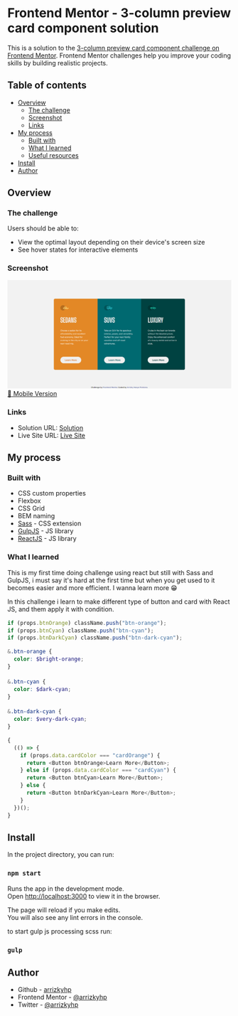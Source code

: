 # Frontend Mentor - 3-column preview card component solution

This is a solution to the [3-column preview card component challenge on Frontend Mentor](https://www.frontendmentor.io/challenges/3column-preview-card-component-pH92eAR2-). Frontend Mentor challenges help you improve your coding skills by building realistic projects.

## Table of contents

- [Overview](#overview)
  - [The challenge](#the-challenge)
  - [Screenshot](#screenshot)
  - [Links](#links)
- [My process](#my-process)
  - [Built with](#built-with)
  - [What I learned](#what-i-learned)
  - [Useful resources](#useful-resources)
- [Install](#install)
- [Author](#author)

## Overview

### The challenge

Users should be able to:

- View the optimal layout depending on their device's screen size
- See hover states for interactive elements

### Screenshot

![desktop](./desktop.png)
[📱 Mobile Version](./mobile.png)

### Links

- Solution URL: [Solution](https://github.com/arrizkyhp/three-column-preview-card)
- Live Site URL: [Live Site](https://arrizkyhp.github.io/three-column-preview-card/)

## My process

### Built with

- CSS custom properties
- Flexbox
- CSS Grid
- BEM naming
- [Sass](https://sass-lang.com/) - CSS extension
- [GulpJS](https://gulpjs.com/) - JS library
- [ReactJS](https://reactjs.org/) - JS library

### What I learned

This is my first time doing challenge using react but still with Sass and GulpJS, i must say it's hard at the first time but when you get used to it becomes easier and more efficient. I wanna learn more 😁

In this challenge i learn to make different type of button and card with React JS, and them apply it with condition.

```js
if (props.btnOrange) className.push("btn-orange");
if (props.btnCyan) className.push("btn-cyan");
if (props.btnDarkCyan) className.push("btn-dark-cyan");
```

```scss
&.btn-orange {
  color: $bright-orange;
}

&.btn-cyan {
  color: $dark-cyan;
}

&.btn-dark-cyan {
  color: $very-dark-cyan;
}
```

```js
{
  (() => {
    if (props.data.cardColor === "cardOrange") {
      return <Button btnOrange>Learn More</Button>;
    } else if (props.data.cardColor === "cardCyan") {
      return <Button btnCyan>Learn More</Button>;
    } else {
      return <Button btnDarkCyan>Learn More</Button>;
    }
  })();
}
```

## Install

In the project directory, you can run:

### `npm start`

Runs the app in the development mode.\
Open [http://localhost:3000](http://localhost:3000) to view it in the browser.

The page will reload if you make edits.\
You will also see any lint errors in the console.

to start gulp js processing scss run:

### `gulp`

## Author

- Github - [arrizkyhp](https://github.com/arrizkyhp)
- Frontend Mentor - [@arrizkyhp](https://www.frontendmentor.io/profile/arrizkyhp)
- Twitter - [@arrizkyhp](https://twitter.com/arrizkyhp)
